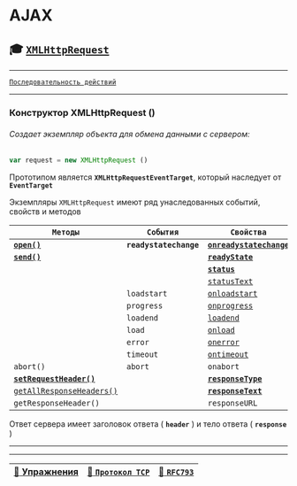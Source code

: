 # AJAX

## :mortar_board: [`XMLHttpRequest`](XMLHttpRequest)

***

[`Последовательность действий`](XMLHttpRequest-steps)

***

<a name="XMLHttpRequest"></a>

### Конструктор XMLHttpRequest ()

###### Создает экземпляр объекта для обмена данными с сервером:

```javascript
var request = new XMLHttpRequest ()
```

Прототипом является **`XMLHttpRequestEventTarget`**, который наследует от **`EventTarget`**

Экземпляры `XMLHttpRequest` имеют ряд унаследованных событий, свойств и методов

<a name='table'></a>

| `Методы` | `События` | `Свойства` |
|-|-|-|
| [**`open()`**](#open) | **`readystatechange`** | [**`onreadystatechange`**](#onreadystatechange) |
| [**`send()`**](#send) | | [**`readyState`**](#readystate) |
|  | | [**`status`**](#status) |
|  | | [`statusText`](#statustext) |
|  | `loadstart` | [`onloadstart`](#on) |
|  | `progress` | [`onprogress`](#on) |
|  | `loadend` | [`loadend`](#on) |
|  | `load` | [`onload`](#onload) |
|  | `error`  | [`onerror`](#onerror) |
|  | `timeout` | [`ontimeout`](#ontimeout)|
| `abort()` | `abort` | `onabort` |
| [**`setRequestHeader()`**](#setRequestHeader) |  | [**`responseType`**](#responseType) |
| [`getAllResponseHeaders()`](#getAllResponseHeaders) | | [**`responseText`**](#responseText) |
| `getResponseHeader()` | | `responseURL` |

Ответ сервера имеет заголовок ответа ( **`header`** ) и тело ответа ( **`response`** )

***



***

| [:briefcase: Упражнения](https://docs.google.com/forms/d/e/1FAIpQLSdA3JwhlOTXdZxCO3y1MdLe-pe-cynNVGeboy7IV0aWHliGHA/viewform) | [:link: `Протокол TCP`](https://xakep.ru/2002/04/11/14943/) | [:link: **`RFC793`**](https://www.lissyara.su/doc/rfc/rfc793/) |
|-|-|-|